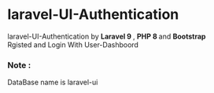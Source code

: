 # laravel-UI-Authentication
 laravel-UI-Authentication by <b> Laravel 9 </b> , <b> PHP 8 </b> and <b> Bootstrap </b><br>
 Rgisted and Login With User-Dashboord<br>
<h3>Note : </h3> DataBase name is laravel-ui

 
 
